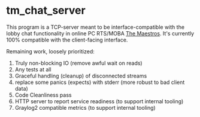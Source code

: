 # tm_chat_server
This program is a TCP-server meant to be interface-compatible with the lobby chat functionality in online PC RTS/MOBA [The Maestros](https://store.steampowered.com/app/553560/The_Maestros/).  It's currently 100% compatible with the client-facing interface.

Remaining work, loosely prioritized:
1. Truly non-blocking IO (remove awful wait on reads)
2. Any tests at all
3. Graceful handling (cleanup) of disconnected streams
3. replace some panics (expects) with stderr (more robust to bad client data)
4. Code Cleanliness pass
5. HTTP server to report service readiness (to support internal tooling)
6. Graylog2 compatible metrics (to support internal tooling)
